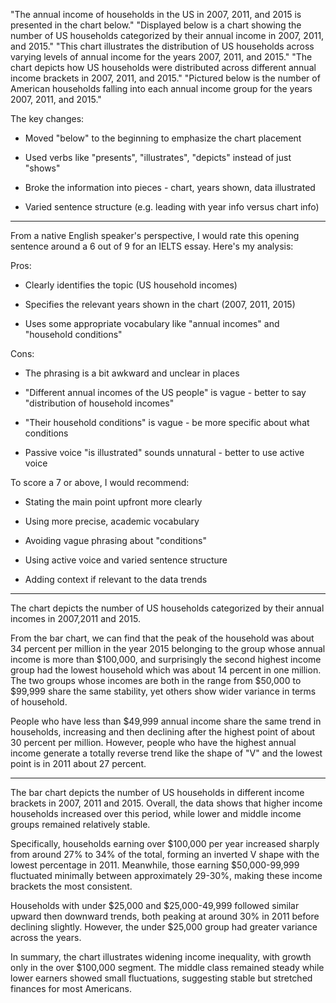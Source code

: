 "The annual income of households in the US in 2007, 2011, and 2015 is presented in the chart below."
"Displayed below is a chart showing the number of US households categorized by their annual income in 2007, 2011, and 2015." 
"This chart illustrates the distribution of US households across varying levels of annual income for the years 2007, 2011, and 2015."
"The chart depicts how US households were distributed across different annual income brackets in 2007, 2011, and 2015."
"Pictured below is the number of American households falling into each annual income group for the years 2007, 2011, and 2015."

The key changes:

- Moved "below" to the beginning to emphasize the chart placement 

- Used verbs like "presents", "illustrates", "depicts" instead of just "shows"

- Broke the information into pieces - chart, years shown, data illustrated

- Varied sentence structure (e.g. leading with year info versus chart info)

---
From a native English speaker's perspective, I would rate this opening sentence around a 6 out of 9 for an IELTS essay. Here's my analysis:

Pros:

- Clearly identifies the topic (US household incomes)

- Specifies the relevant years shown in the chart (2007, 2011, 2015) 

- Uses some appropriate vocabulary like "annual incomes" and "household conditions"

Cons: 

- The phrasing is a bit awkward and unclear in places 

- "Different annual incomes of the US people" is vague - better to say "distribution of household incomes" 

- "Their household conditions" is vague - be more specific about what conditions

- Passive voice "is illustrated" sounds unnatural - better to use active voice 

To score a 7 or above, I would recommend:

- Stating the main point upfront more clearly

- Using more precise, academic vocabulary

- Avoiding vague phrasing about "conditions" 

- Using active voice and varied sentence structure

- Adding context if relevant to the data trends

--- 
The chart depicts the number of US households categorized by their annual incomes in 2007,2011 and 2015.

From the bar chart, we can find that the peak of the household was about 34 percent per million in the year 2015 belonging to the group whose annual income is more than $100,000, and surprisingly the second highest income group had the lowest household which was about 14 percent in one million. The two groups whose incomes are both in the range from $50,000 to $99,999 share the same stability, yet others show wider variance in terms of household.

People who have less than $49,999 annual income share the same trend in households,  increasing and then declining after the highest point of about 30 percent per million.  However, people who have the highest annual income generate a totally reverse trend like the shape of "V" and the lowest point is in 2011 about 27 percent. 

---

The bar chart depicts the number of US households in different income brackets in 2007, 2011 and 2015. Overall, the data shows that higher income households increased over this period, while lower and middle income groups remained relatively stable.

Specifically, households earning over $100,000 per year increased sharply from around 27% to 34% of the total, forming an inverted V shape with the lowest percentage in 2011. Meanwhile, those earning $50,000-99,999 fluctuated minimally between approximately 29-30%, making these income brackets the most consistent.

Households with under $25,000 and $25,000-49,999 followed similar upward then downward trends, both peaking at around 30% in 2011 before declining slightly. However, the under $25,000 group had greater variance across the years.

In summary, the chart illustrates widening income inequality, with growth only in the over $100,000 segment. The middle class remained steady while lower earners showed small fluctuations, suggesting stable but stretched finances for most Americans.